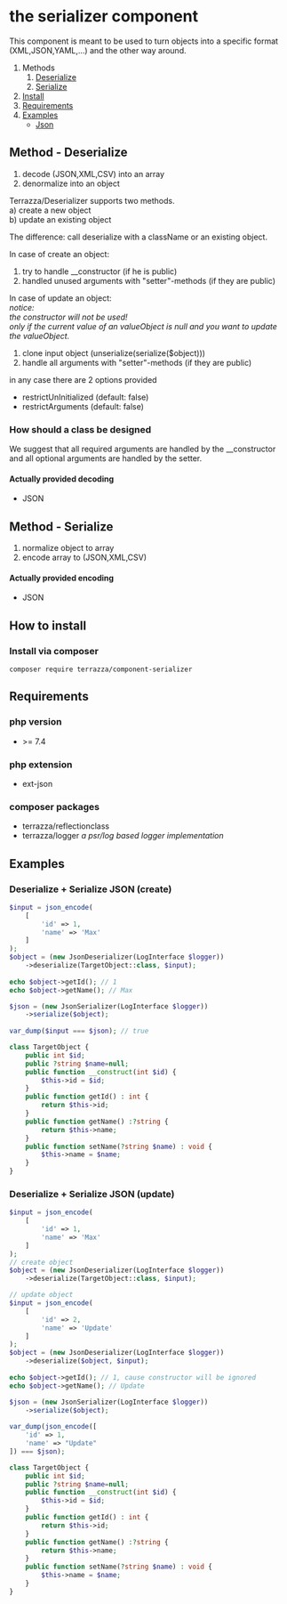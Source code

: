 # the serializer component
This component is meant to be used to turn objects into a specific format (XML,JSON,YAML,...) and the other way around.

1. Methods
    1. [Deserialize](#deserialize)
    2. [Serialize](#serialize)
2. [Install](#install)
3. [Requirements](#require)
4. [Examples](#examples)
    - [Json](#examples-json)

<a id="deserialize" name="deserialize"></a>
<a id="user-content-deserialize" name="user-content-deserialize"></a>
## Method - Deserialize
1. decode (JSON,XML,CSV) into an array
2. denormalize into an object

Terrazza/Deserializer supports two methods.<br>
a) create a new object<br>
b) update an existing object

The difference: call deserialize with a className or an existing object.

In case of create an object:
1. try to handle __constructor (if he is public)
2. handled unused arguments with "setter"-methods (if they are public)

In case of update an object:<br>
<i>notice:<br>
the constructor will not be used!<br>
only if the current value of an valueObject is null and you want to update the valueObject.
</i>
1. clone input object (unserialize(serialize($object)))
2. handle all arguments with "setter"-methods (if they are public)

in any case there are 2 options provided
- restrictUnInitialized (default: false)
- restrictArguments (default: false)

### How should a class be designed
We suggest that all required arguments are handled by the __constructor<br>
and all optional arguments are handled by the setter.
#### Actually provided decoding
- JSON
<a id="serialize" name="serialize"></a>
<a id="user-content-serialize" name="user-content-serialize"></a>
## Method - Serialize
1. normalize object to array
2. encode array to (JSON,XML,CSV)

#### Actually provided encoding
- JSON
<a id="install" name="install"></a>
<a id="user-content-install" name="user-content-install"></a>
## How to install
### Install via composer
```
composer require terrazza/component-serializer
```
<a id="require" name="require"></a>
<a id="user-content-require" name="user-content-require"></a>
## Requirements
### php version
- \>= 7.4
### php extension 
- ext-json
### composer packages
- terrazza/reflectionclass
- terrazza/logger <i>a psr/log based logger implementation</i>

<a id="examples" name="examples"/></a>
<a id="user-content-examples" name="user-content-examples"/></a>
## Examples

<a id="examples-json" name="examples-json"></a>
<a id="user-content-examples-json" name="user-content-examples-json"></a>
### Deserialize + Serialize JSON (create)
```php
$input = json_encode(
    [
        'id' => 1,
        'name' => 'Max'
    ]
);
$object = (new JsonDeserializer(LogInterface $logger))
    ->deserialize(TargetObject::class, $input);
   
echo $object->getId(); // 1
echo $object->getName(); // Max 

$json = (new JsonSerializer(LogInterface $logger))
    ->serialize($object);
    
var_dump($input === $json); // true    

class TargetObject {
    public int $id;
    public ?string $name=null;
    public function __construct(int $id) {
        $this->id = $id;
    }
    public function getId() : int {
        return $this->id;
    }
    public function getName() :?string {
        return $this->name;
    }    
    public function setName(?string $name) : void {
        $this->name = $name;
    }    
}
```
### Deserialize + Serialize JSON (update)
```php
$input = json_encode(
    [
        'id' => 1,
        'name' => 'Max'
    ]
);
// create object
$object = (new JsonDeserializer(LogInterface $logger))
    ->deserialize(TargetObject::class, $input);

// update object
$input = json_encode(
    [
        'id' => 2,
        'name' => 'Update'
    ]
);    
$object = (new JsonDeserializer(LogInterface $logger))
    ->deserialize($object, $input);    
      
echo $object->getId(); // 1, cause constructor will be ignored
echo $object->getName(); // Update

$json = (new JsonSerializer(LogInterface $logger))
    ->serialize($object);
    
var_dump(json_encode([
    'id' => 1,
    'name' => "Update"
]) === $json);

class TargetObject {
    public int $id;
    public ?string $name=null;
    public function __construct(int $id) {
        $this->id = $id;
    }
    public function getId() : int {
        return $this->id;
    }
    public function getName() :?string {
        return $this->name;
    }    
    public function setName(?string $name) : void {
        $this->name = $name;
    }    
}
```